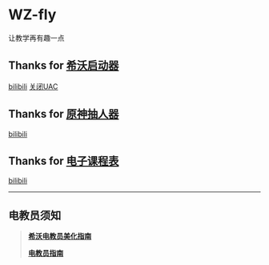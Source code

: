 # WZ-fly
让教学再有趣一点

Thanks for [希沃启动器](https://github.com/SRInternet/Seewo-Custom_Start)
-
[bilibili](https://space.bilibili.com/1969160969/channel/collectiondetail?sid=2260110) [关闭UAC](https://m.somode.com/jiaocheng/5912.html)

Thanks for [原神抽人器](https://github.com/SRInternet/Seewo-Custom_Start)
-
[bilibili](https://www.bilibili.com/video/BV1Ec411k722/)

Thanks for [电子课程表](https://github.com/EnderWolf006/ElectronClassSchedule)
-
[bilibili](https://www.bilibili.com/video/BV1Wm411k7n8/)


---


## 电教员须知
>**[希沃电教员美化指南](https://www.bilibili.com/video/BV1fp421R7oo/)**
>
>**[电教员指南](https://www.bilibili.com/video/BV1a5411c7qo)**
